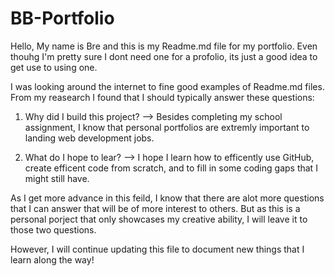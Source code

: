 # BB-Portfolio

Hello, My name is Bre and this is my Readme.md file for my portfolio. Even thouhg I'm pretty sure I dont need one for a profolio, its just a good idea to get use to using one. 

I was looking around the internet to fine good examples of Readme.md files. From my reasearch I found that I should typically answer these questions:

1) Why did I build this project? --> Besides completing my school assignment, I know that personal portfolios are extremly important to landing web development jobs. 

2) What do I hope to lear? --> I hope I learn how to efficently use GitHub, create efficent code from scratch, and to fill in some coding gaps that I might still have. 

As I get more advance in this feild, I know that there are alot more questions that I can answer that will be of more interest to others. But as this is a personal porject that only showcases my creative ability, I will leave it to those two questions. 

However, I will continue updating this file to document new things that I learn along the way!
